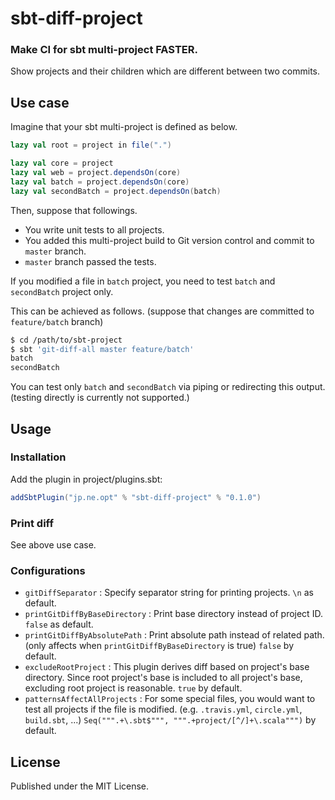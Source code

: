 # sbt-diff-project

### Make CI for sbt multi-project FASTER.

Show projects and their children which are different between two commits.

## Use case

Imagine that your sbt multi-project is defined as below.

```scala
lazy val root = project in file(".")

lazy val core = project
lazy val web = project.dependsOn(core)
lazy val batch = project.dependsOn(core)
lazy val secondBatch = project.dependsOn(batch)
```

Then, suppose that followings.

- You write unit tests to all projects.
- You added this multi-project build to Git version control and commit to `master` branch.
- `master` branch passed the tests.

If you modified a file in `batch` project, you need to test `batch` and `secondBatch` project only.

This can be achieved as follows. (suppose that changes are committed to `feature/batch` branch)

```bash
$ cd /path/to/sbt-project
$ sbt 'git-diff-all master feature/batch'
batch
secondBatch
```

You can test only `batch` and `secondBatch` via piping or redirecting this output. (testing directly is currently not supported.)

## Usage

### Installation

Add the plugin in project/plugins.sbt:

```scala
addSbtPlugin("jp.ne.opt" % "sbt-diff-project" % "0.1.0")
```

### Print diff

See above use case.

### Configurations

- `gitDiffSeparator` : Specify separator string for printing projects. `\n` as default.
- `printGitDiffByBaseDirectory` : Print base directory instead of project ID. `false` as default.
- `printGitDiffByAbsolutePath` : Print absolute path instead of related path. (only affects when `printGitDiffByBaseDirectory` is true) `false` by default.
- `excludeRootProject` : This plugin derives diff based on project's base directory. Since root project's base is included to all project's base, excluding root project is reasonable. `true` by default.
- `patternsAffectAllProjects` : For some special files, you would want to test all projects if the file is modified. (e.g. `.travis.yml`, `circle.yml`, `build.sbt`, ...) `Seq(""".+\.sbt$""", """.+project/[^/]+\.scala""")` by default.

## License

Published under the MIT License.
